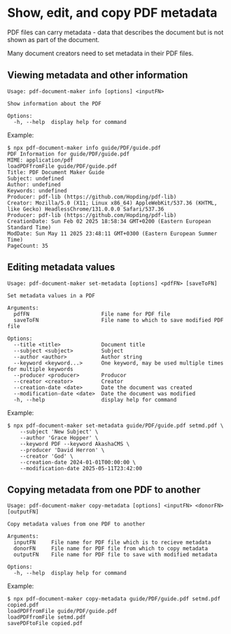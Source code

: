 # Show, edit, and copy PDF metadata

PDF files can carry metadata - data that describes the document but is not shown as part of the document.

Many document creators need to set metadata in their PDF files.

## Viewing metadata and other information

```
Usage: pdf-document-maker info [options] <inputFN>

Show information about the PDF

Options:
  -h, --help  display help for command
```

Example:

```shell
$ npx pdf-document-maker info guide/PDF/guide.pdf 
PDF Information for guide/PDF/guide.pdf
MIME: application/pdf
loadPDFfromFile guide/PDF/guide.pdf
Title: PDF Document Maker Guide
Subject: undefined
Author: undefined
Keywords: undefined
Producer: pdf-lib (https://github.com/Hopding/pdf-lib)
Creator: Mozilla/5.0 (X11; Linux x86_64) AppleWebKit/537.36 (KHTML, like Gecko) HeadlessChrome/131.0.0.0 Safari/537.36
Producer: pdf-lib (https://github.com/Hopding/pdf-lib)
CreationDate: Sun Feb 02 2025 18:58:34 GMT+0200 (Eastern European Standard Time)
ModDate: Sun May 11 2025 23:48:11 GMT+0300 (Eastern European Summer Time)
PageCount: 35
```

## Editing metadata values

```
Usage: pdf-document-maker set-metadata [options] <pdfFN> [saveToFN]

Set metadata values in a PDF

Arguments:
  pdfFN                       File name for PDF file
  saveToFN                    File name to which to save modified PDF file

Options:
  --title <title>             Document title
  --subject <subject>         Subject
  --author <author>           Author string
  --keyword <keyword...>      One keyword, may be used multiple times for multiple keywords
  --producer <producer>       Producor
  --creator <creator>         Creator
  --creation-date <date>      Date the document was created
  --modification-date <date>  Date the document was modified
  -h, --help                  display help for command
```

Example:

```shell
$ npx pdf-document-maker set-metadata guide/PDF/guide.pdf setmd.pdf \
    --subject 'New Subject' \
    --author 'Grace Hopper' \
    --keyword PDF --keyword AkashaCMS \
    --producer 'David Herron' \
    --creator 'God' \
    --creation-date 2024-01-01T00:00:00 \
    --modification-date 2025-05-11T23:42:00
```

## Copying metadata from one PDF to another

```
Usage: pdf-document-maker copy-metadata [options] <inputFN> <donorFN> [outputFN]

Copy metadata values from one PDF to another

Arguments:
  inputFN     File name for PDF file which is to recieve metadata
  donorFN     File name for PDF file from which to copy metadata
  outputFN    File name for PDF file to save with modified metadata

Options:
  -h, --help  display help for command
```

Example:

```shell
$ npx pdf-document-maker copy-metadata guide/PDF/guide.pdf setmd.pdf copied.pdf
loadPDFfromFile guide/PDF/guide.pdf
loadPDFfromFile setmd.pdf
savePDFtoFile copied.pdf
```